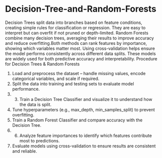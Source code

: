 # Decision-Tree-and-Random-Forests
Decision Trees split data into branches based on feature conditions, creating simple rules for classification or regression. They are easy to interpret but can overfit if not pruned or depth-limited. Random Forests combine many decision trees, averaging their results to improve accuracy and reduce overfitting.Both methods can rank features by importance, showing which variables matter most. Using cross-validation helps ensure the model performs consistently across different data splits. These models are widely used for both predictive accuracy and interpretability.
Procedure for Decision Trees & Random Forests
1. Load and preprocess the dataset – handle missing values, encode categorical variables, and scale if required.
2. Split the data into training and testing sets to evaluate model performance.
3. 3. Train a Decision Tree Classifier and visualize it to understand how the data is split.
4. Tune hyperparameters (e.g., max_depth, min_samples_split) to prevent overfitting.
5. Train a Random Forest Classifier and compare accuracy with the Decision Tree.
6. 6. Analyze feature importances to identify which features contribute most to predictions.
7. Evaluate models using cross-validation to ensure results are consistent and reliable.
